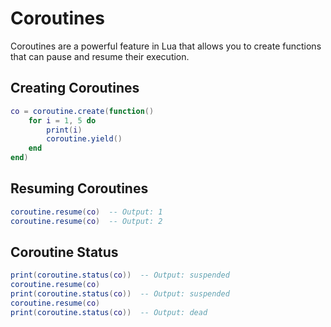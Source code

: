 # Coroutines

Coroutines are a powerful feature in Lua that allows you to create functions that can pause and resume their execution.

## Creating Coroutines

```lua
co = coroutine.create(function()
    for i = 1, 5 do
        print(i)
        coroutine.yield()
    end
end)
```

## Resuming Coroutines

```lua
coroutine.resume(co)  -- Output: 1
coroutine.resume(co)  -- Output: 2
```

## Coroutine Status

```lua
print(coroutine.status(co))  -- Output: suspended
coroutine.resume(co)
print(coroutine.status(co))  -- Output: suspended
coroutine.resume(co)
print(coroutine.status(co))  -- Output: dead
```

